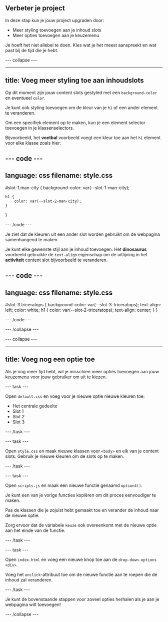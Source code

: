 ## Verbeter je project

In deze stap kun je jouw project upgraden door:

- Meer styling toevoegen aan je inhoud slots
- Meer opties toevoegen aan je keuzemenu

Je hoeft het niet allebei te doen. Kies wat je het meest aanspreekt en wat past bij de tijd die je hebt.

--- collapse ---

---
title: Voeg meer styling toe aan inhoudslots
---

Op dit moment zijn jouw content slots gestyled met een `background-color` en eventueel `color`.

Je kunt ook styling toevoegen om de kleur van je `h1` of een ander element te veranderen.

Om een specifiek element op te maken, kun je een element selector toevoegen in je klassenselectors.

Bijvoorbeeld, het **voetbal** voorbeeld voegt een kleur toe aan het `h1` element voor elke klasse zoals hier:

--- code ---
---
language: css
filename: style.css
---

#slot-1.man-city {
    background-color: var(--slot-1-man-city);

    h1 {
        color: var(--slot-2-man-city);
    }
}

--- /code ---

Je ziet dat de kleuren uit een ander slot worden gebruikt om de webpagina samenhangend te maken.

Je kunt elke gewenste stijl aan je inhoud toevoegen. Het **dinosaurus** voorbeeld gebruikte de `text-align` eigenschap om de uitlijning in het **activiteit** content slot bijvoorbeeld te veranderen.

--- code ---
---
language: css
filename: style.css
---

#slot-3.triceratops {
    background-color: var(--slot-3-triceratops);
    text-align: left;
    color: white;
    h1 {
        color: var(--slot-2-triceratops);
        text-align: center;
    }
}

--- /code ---

--- /collapse ---

--- collapse ---

---
title: Voeg nog een optie toe
---

Als je nog meer tijd hebt, wil je misschien meer opties toevoegen aan jouw keuzemenu voor jouw gebruiker om uit te kiezen.

--- task ---

Open `default.css` en voeg voor je nieuwe optie nieuwe kleuren toe:

- Het centrale gedeelte
- Slot 1
- Slot 2
- Slot 3

--- /task ---

--- task ---

Open `style.css` en maak nieuwe klassen voor `<body>` en elk van je content slots. Gebruik je nieuwe kleuren om de slots op te maken.

--- /task ---

--- task ---

Open `scripts.js` en maak een nieuwe functie genaamd `option4()`.

Je kunt een van je vorige functies kopiëren om dit proces eenvoudiger te maken.

Pas de klassen die je zojuist hebt gemaakt toe en verander de inhoud naar de nieuwe optie.

Zorg ervoor dat de variabele `keuze` ook overeenkomt met de nieuwe optie aan het einde van de functie.

--- /task ---

--- task ---

Open `index.html` en voeg een nieuwe knop toe aan de `drop-down-options` `<div>`.

Voeg het `onclick`-attribuut toe om de nieuwe functie aan te roepen die de inhoud zal veranderen.

--- /task ---

Je kunt de bovenstaande stappen voor zoveel opties herhalen als je aan je webpagina wilt toevoegen!

--- /collapse ---
